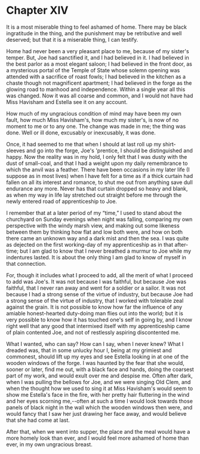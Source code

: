 # Chapter XIV

It is a most miserable thing to feel ashamed of home. There may be black
ingratitude in the thing, and the punishment may be retributive and well
deserved; but that it is a miserable thing, I can testify.

Home had never been a very pleasant place to me, because of my sister's
temper. But, Joe had sanctified it, and I had believed in it. I had
believed in the best parlor as a most elegant saloon; I had believed
in the front door, as a mysterious portal of the Temple of State whose
solemn opening was attended with a sacrifice of roast fowls; I had
believed in the kitchen as a chaste though not magnificent apartment;
I had believed in the forge as the glowing road to manhood and
independence. Within a single year all this was changed. Now it was all
coarse and common, and I would not have had Miss Havisham and Estella
see it on any account.

How much of my ungracious condition of mind may have been my own fault,
how much Miss Havisham's, how much my sister's, is now of no moment to
me or to any one. The change was made in me; the thing was done. Well or
ill done, excusably or inexcusably, it was done.

Once, it had seemed to me that when I should at last roll up my
shirt-sleeves and go into the forge, Joe's 'prentice, I should be
distinguished and happy. Now the reality was in my hold, I only felt
that I was dusty with the dust of small-coal, and that I had a weight
upon my daily remembrance to which the anvil was a feather. There have
been occasions in my later life (I suppose as in most lives) when I have
felt for a time as if a thick curtain had fallen on all its interest
and romance, to shut me out from anything save dull endurance any more.
Never has that curtain dropped so heavy and blank, as when my way in
life lay stretched out straight before me through the newly entered road
of apprenticeship to Joe.

I remember that at a later period of my “time,” I used to stand about
the churchyard on Sunday evenings when night was falling, comparing my
own perspective with the windy marsh view, and making out some likeness
between them by thinking how flat and low both were, and how on both
there came an unknown way and a dark mist and then the sea. I was quite
as dejected on the first working-day of my apprenticeship as in that
after-time; but I am glad to know that I never breathed a murmur to Joe
while my indentures lasted. It is about the only thing I am glad to know
of myself in that connection.

For, though it includes what I proceed to add, all the merit of what I
proceed to add was Joe's. It was not because I was faithful, but because
Joe was faithful, that I never ran away and went for a soldier or
a sailor. It was not because I had a strong sense of the virtue of
industry, but because Joe had a strong sense of the virtue of industry,
that I worked with tolerable zeal against the grain. It is not possible
to know how far the influence of any amiable honest-hearted duty-doing
man flies out into the world; but it is very possible to know how it has
touched one's self in going by, and I know right well that any good that
intermixed itself with my apprenticeship came of plain contented Joe,
and not of restlessly aspiring discontented me.

What I wanted, who can say? How can I say, when I never knew? What
I dreaded was, that in some unlucky hour I, being at my grimiest and
commonest, should lift up my eyes and see Estella looking in at one
of the wooden windows of the forge. I was haunted by the fear that she
would, sooner or later, find me out, with a black face and hands, doing
the coarsest part of my work, and would exult over me and despise me.
Often after dark, when I was pulling the bellows for Joe, and we were
singing Old Clem, and when the thought how we used to sing it at Miss
Havisham's would seem to show me Estella's face in the fire, with her
pretty hair fluttering in the wind and her eyes scorning me,--often at
such a time I would look towards those panels of black night in the wall
which the wooden windows then were, and would fancy that I saw her just
drawing her face away, and would believe that she had come at last.

After that, when we went into supper, the place and the meal would have
a more homely look than ever, and I would feel more ashamed of home than
ever, in my own ungracious breast.





